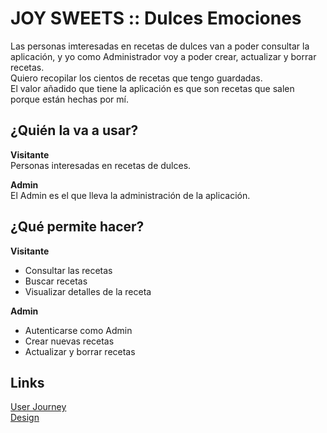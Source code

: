 # JOY SWEETS :: Dulces Emociones
Las personas imteresadas en recetas de dulces van a poder consultar la aplicación, y yo como Administrador voy a poder crear, actualizar y borrar recetas.  
Quiero recopilar los cientos de recetas que tengo guardadas.   
El valor añadido que tiene la aplicación es que son recetas que salen porque están hechas por mí.

## ¿Quién la va a usar?
**Visitante**  
Personas interesadas en recetas de dulces.

**Admin**  
El Admin es el que lleva la administración de la aplicación.

## ¿Qué permite hacer?
**Visitante**
- Consultar las recetas
- Buscar recetas
- Visualizar detalles de la receta

**Admin**
- Autenticarse como Admin
- Crear nuevas recetas
- Actualizar y borrar recetas

## Links
[User Journey](https://www.figma.com/file/IRJmv6JvT969WbSex1W6ql/JOY-SWEETS?type=design&node-id=11-2&mode=design&t=GIRV6JUaN3Bu0pCS-0)  
[Design](https://www.figma.com/file/IRJmv6JvT969WbSex1W6ql/JOY-SWEETS?type=design&node-id=0-1&mode=design&t=GIRV6JUaN3Bu0pCS-0)
